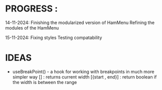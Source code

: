 # PROGRESS : 

14-11-2024: 
  Finishing the modularized version of HamMenu
  Refining the modules of the HamMenu

15-11-2024:
  Fixing styles
  Testing compatability 


# IDEAS 

* useBreakPoint() - a hook for working with breakpoints in much more simpler way 
    []              : returns current width 
    [{start , end}] : return boolean if the width is between the range 